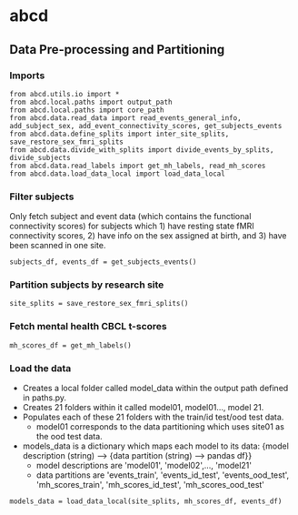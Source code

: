 # abcd

## Data Pre-processing and Partitioning

### Imports
```
from abcd.utils.io import *
from abcd.local.paths import output_path
from abcd.local.paths import core_path
from abcd.data.read_data import read_events_general_info, add_subject_sex, add_event_connectivity_scores, get_subjects_events
from abcd.data.define_splits import inter_site_splits, save_restore_sex_fmri_splits
from abcd.data.divide_with_splits import divide_events_by_splits, divide_subjects
from abcd.data.read_labels import get_mh_labels, read_mh_scores
from abcd.data.load_data_local import load_data_local
```

### Filter subjects
Only fetch subject and event data (which contains the functional connectivity scores) for subjects which 1\) have resting state fMRI connectivity scores, 2\) have info on the sex assigned at birth, and 3\) have been scanned in one site.
```
subjects_df, events_df = get_subjects_events()
```

### Partition subjects by research site
```
site_splits = save_restore_sex_fmri_splits()
```

### Fetch mental health CBCL t-scores
```
mh_scores_df = get_mh_labels()
```

### Load the data
- Creates a local folder called model_data within the output path defined in paths.py. 
- Creates 21 folders within it called model01, model01..., model 21.
- Populates each of these 21 folders with the train/id test/ood test data.
  - model01 corresponds to the data partitioning which uses site01 as the ood test data.
- models_data is a dictionary which maps each model to its data: {model description (string) --> {data partition (string) --> pandas df}}
    - model descriptions are 'model01', 'model02',..., 'model21'
    - data partitions are 'events_train', 'events_id_test', 'events_ood_test', 'mh_scores_train', 'mh_scores_id_test', 'mh_scores_ood_test'
```
models_data = load_data_local(site_splits, mh_scores_df, events_df)
```